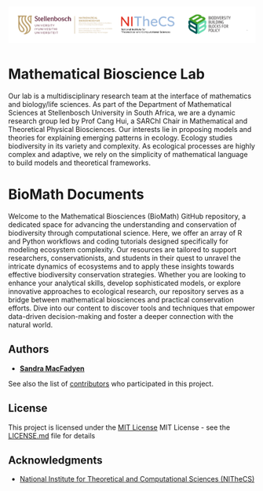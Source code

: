 # ![biomath](docs/assets/logo.png)
# Mathematical Bioscience Lab
Our lab is a multidisciplinary research team at the interface of mathematics and biology/life sciences. As part of the Department of Mathematical Sciences at Stellenbosch University in South Africa, we are a dynamic research group led by Prof Cang Hui, a SARChI Chair in Mathematical and Theoretical Physical Biosciences. Our interests lie in proposing models and theories for explaining emerging patterns in ecology. Ecology studies biodiversity in its variety and complexity. As ecological processes are highly complex and adaptive, we rely on the simplicity of mathematical language to build models and theoretical frameworks.

# BioMath Documents
Welcome to the Mathematical Biosciences (BioMath) GitHub repository, a dedicated space for advancing the understanding and conservation of biodiversity through computational science. Here, we offer an array of R and Python workflows and coding tutorials designed specifically for modeling ecosystem complexity. Our resources are tailored to support researchers, conservationists, and students in their quest to unravel the intricate dynamics of ecosystems and to apply these insights towards effective biodiversity conservation strategies. Whether you are looking to enhance your analytical skills, develop sophisticated models, or explore innovative approaches to ecological research, our repository serves as a bridge between mathematical biosciences and practical conservation efforts. Dive into our content to discover tools and techniques that empower data-driven decision-making and foster a deeper connection with the natural world.

## Authors

  - [**Sandra MacFadyen**](https://www0.sun.ac.za/biomath/pf/sandra-macfadyen/)

See also the list of
[contributors](working.md)
who participated in this project.

## License

This project is licensed under the [MIT License](LICENSE.md)
MIT License - see the [LICENSE.md](LICENSE.md) file for
details

## Acknowledgments

- [National Institute for Theoretical and Computational Sciences (NITheCS)](https://nithecs.ac.za/)
